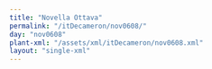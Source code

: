 ```yaml
---
title: "Novella Ottava"
permalink: "/itDecameron/nov0608/"
day: "nov0608"
plant-xml: "/assets/xml/itDecameron/nov0608.xml"
layout: "single-xml"
---
```

